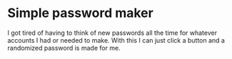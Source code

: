 # Simple password maker 

I got tired of having to think of new passwords all the time for whatever accounts I had or needed to make.
With this I can just click a button and a randomized password is made for me.